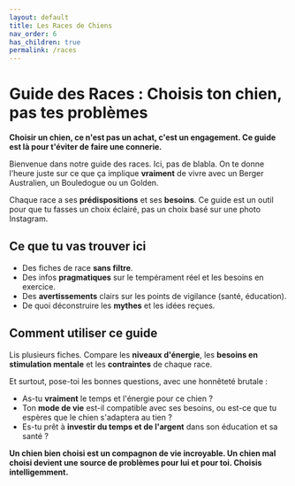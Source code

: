 ```yaml
---
layout: default
title: Les Races de Chiens
nav_order: 6
has_children: true
permalink: /races
---
```


# Guide des Races : Choisis ton chien, pas tes problèmes

**Choisir un chien, ce n'est pas un achat, c'est un engagement. Ce guide est là pour t'éviter de faire une connerie.**

Bienvenue dans notre guide des races. Ici, pas de blabla. On te donne l'heure juste sur ce que ça implique **vraiment** de vivre avec un Berger Australien, un Bouledogue ou un Golden.

Chaque race a ses **prédispositions** et ses **besoins**. Ce guide est un outil pour que tu fasses un choix éclairé, pas un choix basé sur une photo Instagram.

## Ce que tu vas trouver ici

*   Des fiches de race **sans filtre**.
*   Des infos **pragmatiques** sur le tempérament réel et les besoins en exercice.
*   Des **avertissements** clairs sur les points de vigilance (santé, éducation).
*   De quoi déconstruire les **mythes** et les idées reçues.

## Comment utiliser ce guide

Lis plusieurs fiches. Compare les **niveaux d'énergie**, les **besoins en stimulation mentale** et les **contraintes** de chaque race.

Et surtout, pose-toi les bonnes questions, avec une honnêteté brutale :

*   As-tu **vraiment** le temps et l'énergie pour ce chien ?
*   Ton **mode de vie** est-il compatible avec ses besoins, ou est-ce que tu espères que le chien s'adaptera au tien ?
*   Es-tu prêt à **investir du temps et de l'argent** dans son éducation et sa santé ?

**Un chien bien choisi est un compagnon de vie incroyable. Un chien mal choisi devient une source de problèmes pour lui et pour toi. Choisis intelligemment.** 
